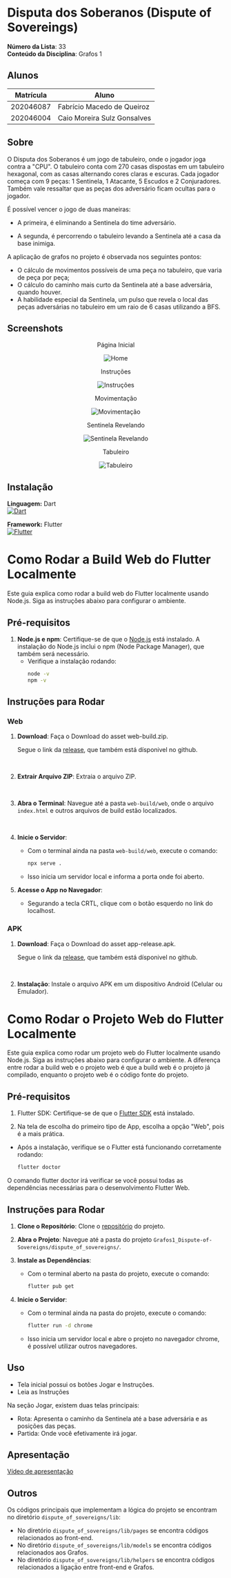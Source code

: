 # Disputa dos Soberanos (Dispute of Sovereings)

**Número da Lista**: 33<br>
**Conteúdo da Disciplina**: Grafos 1<br>

## Alunos
|Matrícula | Aluno |
| -- | -- |
| 202046087  |  Fabrício Macedo de Queiroz |
| 202046004  |  Caio Moreira Sulz Gonsalves |

## Sobre 
O Disputa dos Soberanos é um jogo de tabuleiro, onde o jogador joga contra a \"CPU\". O tabuleiro conta com 270 casas dispostas em um tabuleiro hexagonal, com as casas alternando cores claras e escuras. Cada jogador começa com 9 peças: 1 Sentinela, 1 Atacante, 5 Escudos e 2 Conjuradores. Também vale ressaltar que as peças dos adversário ficam ocultas para o jogador.

É possível vencer o jogo de duas maneiras:

- A primeira, é eliminando a Sentinela do time adversário.

- A segunda, é percorrendo o tabuleiro levando a Sentinela até a casa da base inimiga.

A aplicação de grafos no projeto é observada nos seguintes pontos:
- O cálculo de movimentos possíveis de uma peça no tabuleiro, que varia de peça por peça;
- O cálculo do caminho mais curto da Sentinela até a base adversária, quando houver.
- A habilidade especial da Sentinela, um pulso que revela o local das peças adversárias no tabuleiro em um raio de 6 casas utilizando a BFS.

## Screenshots

<div style="text-align: center;">
  <p>Página Inicial</p>
  <img src="dispute_of_sovereigns/assets/screenshots/home.png" alt="Home">
</div>

<div style="text-align: center;">
  <p>Instruções</p>
  <img src="dispute_of_sovereigns/assets/screenshots/instrucoes.png" alt="Instruções">
</div>

<div style="text-align: center;">
  <p>Movimentação</p>
  <img src="dispute_of_sovereigns/assets/screenshots/movimentacao-peca.png" alt="Movimentação">
</div>

<div style="text-align: center;">
  <p>Sentinela Revelando</p>
  <img src="dispute_of_sovereigns/assets/screenshots/revelando.png" alt="Sentinela Revelando">
</div>

<div style="text-align: center;">
  <p>Tabuleiro</p>
  <img src="dispute_of_sovereigns/assets/screenshots/tabuleiro.png" alt="Tabuleiro">
</div>

## Instalação 

<div style="text-align: left;">
  <p>
    <strong>Linguagem:</strong> Dart <br>
    <a href="https://skillicons.dev">
      <img src="https://skillicons.dev/icons?i=dart&perline=3" alt="Dart">
    </a>
  </p>
  <p>
    <strong>Framework:</strong> Flutter <br>
    <a href="https://skillicons.dev">
      <img src="https://skillicons.dev/icons?i=flutter&perline=3" alt="Flutter">
    </a>
  </p>
</div>


# Como Rodar a Build Web do Flutter Localmente

Este guia explica como rodar a build web do Flutter localmente usando Node.js. Siga as instruções abaixo para configurar o ambiente.

## Pré-requisitos

1. **Node.js e npm**: Certifique-se de que o [Node.js](https://nodejs.org/) está instalado. A instalação do Node.js inclui o npm (Node Package Manager), que também será necessário.
   - Verifique a instalação rodando:
     ```bash
     node -v
     npm -v
     ```

## Instruções para Rodar

### Web

1. **Download**:  Faça o Download do asset web-build.zip.

    Segue o link da [release](https://github.com/projeto-de-algoritmos-2024/Grafos1_Dispute-of-Sovereigns/releases), que também está dísponivel no github. 

<br>

2. **Extrair Arquivo ZIP**: Extraia o arquivo ZIP.

<br>

3. **Abra o Terminal**: Navegue até a pasta `web-build/web`, onde o arquivo `index.html` e outros arquivos de build estão localizados.

<br>

4. **Inicie o Servidor**:
   - Com o terminal ainda na pasta `web-build/web`, execute o comando:
     ```bash
     npx serve .
     ```
   - Isso inicia um servidor local e informa a porta onde foi aberto.

5. **Acesse o App no Navegador**:
   - Segurando a tecla CRTL, clique com o botão esquerdo no link do localhost.

### APK

1. **Download**:  Faça o Download do asset app-release.apk.

    Segue o link da [release](https://github.com/projeto-de-algoritmos-2024/Grafos1_Dispute-of-Sovereigns/releases), que também está dísponivel no github.

<br>

2. **Instalação**: Instale o arquivo APK em um dispositivo Android (Celular ou Emulador).


# Como Rodar o Projeto Web do Flutter Localmente

Este guia explica como rodar um projeto web do Flutter localmente usando Node.js. Siga as instruções abaixo para configurar o ambiente. A diferença entre rodar a build web e o projeto web é que a build web é o projeto já compilado, enquanto o projeto web é o código fonte do projeto.

## Pré-requisitos

1. Flutter SDK: Certifique-se de que o [Flutter SDK](https://docs.flutter.dev/get-started/install) está instalado.

2. Na tela de escolha do primeiro tipo de App, escolha a opção "Web", pois é a mais prática.

- Após a instalação, verifique se o Flutter está funcionando corretamente rodando:
  ```bash
  flutter doctor
  ```
O comando flutter doctor irá verificar se você possui todas as dependências necessárias para o desenvolvimento Flutter Web.

## Instruções para Rodar

1. **Clone o Repositório**: Clone o [repositório](https://github.com/projeto-de-algoritmos-2024/Grafos1_Dispute-of-Sovereigns) do projeto.

2. **Abra o Projeto**: Navegue até a pasta do projeto `Grafos1_Dispute-of-Sovereigns/dispute_of_sovereigns/`.

3. **Instale as Dependências**:
   - Com o terminal aberto na pasta do projeto, execute o comando:
     ```bash
     flutter pub get
     ```

4. **Inicie o Servidor**:
   - Com o terminal ainda na pasta do projeto, execute o comando:
     ```bash
     flutter run -d chrome
     ```
   - Isso inicia um servidor local e abre o projeto no navegador chrome, é possível utilizar outros navegadores.


## Uso 
- Tela inicial possui os botões Jogar e Instruções.
- Leia as Instruções

Na seção Jogar, existem duas telas principais: 
- Rota: Apresenta o caminho da Sentinela até a base adversária e as posições das peças.
- Partida: Onde você efetivamente irá jogar.

## Apresentação
[Vídeo de apresentação](https://youtu.be/D_QALLO1cx0)



## Outros 
Os códigos principais que implementam a lógica do projeto se encontram no diretório `dispute_of_sovereigns/lib`:
- No diretório `dispute_of_sovereigns/lib/pages` se encontra códigos relacionados ao front-end.
- No diretório `dispute_of_sovereigns/lib/models` se encontra códigos relacionados aos Grafos.
- No diretório `dispute_of_sovereigns/lib/helpers` se encontra códigos relacionados a ligação entre front-end e Grafos.




